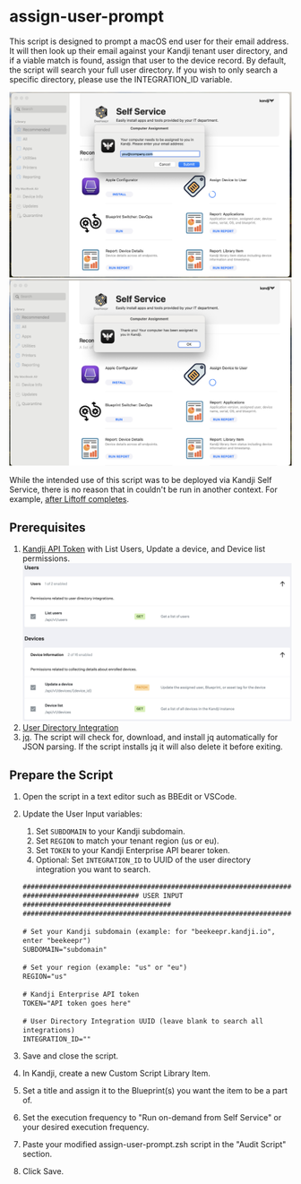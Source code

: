 
# assign-user-prompt

This script is designed to prompt a macOS end user for their email address. It will then look up their email against your Kandji tenant user directory, and if a viable match is found, assign that user to the device record. By default, the script will search your full user directory. If you wish to only search a specific directory, please use the INTEGRATION_ID variable.

![End user experience](images/aup-image1.png)
![End user success](images/aup-image2.png)

While the intended use of this script was to be deployed via Kandji Self Service, there is no reason that in couldn't be run in another context. For example, [after Liftoff completes](https://github.com/kandji-inc/support/tree/main/Scripts/install-after-liftoff).

## Prerequisites

1. [Kandji API Token](https://support.kandji.io/support/solutions/articles/72000560412-kandji-api) with List Users, Update a device, and Device list permissions.
<img src="images/api-permissions.png" width="800"></img>
2. [User Directory Integration](https://support.kandji.io/support/solutions/articles/72000560544-user-directory-integration)
3. [jq](https://jqlang.github.io/jq). The script will check for, download, and install jq automatically for JSON parsing. If the script installs jq it will also delete it before exiting.
 
## Prepare the Script
 
1. Open the script in a text editor such as BBEdit or VSCode.
1. Update the User Input variables:
    1. Set `SUBDOMAIN` to your Kandji subdomain.
    1. Set `REGION` to match your tenant region (us or eu).
    1. Set `TOKEN` to your Kandji Enterprise API bearer token.
    1. Optional: Set `INTEGRATION_ID` to UUID of the user directory integration you want to search.

    ```Shell
    ##############################################################################
    ############################# USER INPUT #####################################
    ##############################################################################
    
    # Set your Kandji subdomain (example: for "beekeepr.kandji.io", enter "beekeepr")
    SUBDOMAIN="subdomain"

    # Set your region (example: "us" or "eu")
    REGION="us"

    # Kandji Enterprise API token
    TOKEN="API token goes here"

    # User Directory Integration UUID (leave blank to search all integrations)
    INTEGRATION_ID=""
    ```
1. Save and close the script.
1. In Kandji, create a new Custom Script Library Item.
1. Set a title and assign it to the Blueprint(s) you want the item to be a part of.
1. Set the execution frequency to "Run on-demand from Self Service" or your desired execution frequency.
1. Paste your modified assign-user-prompt.zsh script in the "Audit Script" section.
1. Click Save.


